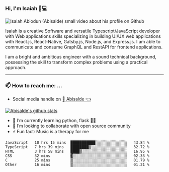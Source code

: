 ### Hi, I'm Isaiah 🌻💻

<img src="https://res.cloudinary.com/abisalde/image/upload/c_scale,h_311,w_816/v1616039512/Abisalde_github.gif" alt="Isaiah Abiodun (Abisalde) small video about his profile on Github">

Isaiah is a creative Software and versatile Typescript/JavaScript developer with Web applications skills specializing in building UI/UX web applications with React.js, React-Native, Gatsby.js, Node.js, and Express.js. I am able to communicate and consume GraphQL and RestAPI for frontend applications.

I am a bright and ambitious engineer with a sound technical background, possessing the skill to transform complex problems using a practical approach.
<hr>

### 📫 How to reach me: ...
- Social media handle on <a href="https://twitter.com/abisalde">🔔  Abisalde   👈</a>


[![Abisalde's github stats](https://github-readme-stats.vercel.app/api?username=abisalde)](https://github.com/abisalde/github-readme-stats)

- 🌱 I’m currently learning python, flask 👨‍💻️
- 👯 I’m looking to collaborate with open source community
- ⚡ Fun fact: Music is a therapy for me


<!--
**abisalde/Abisalde** is a ✨ _special_ ✨ repository because its `README.md` (this file) appears on your GitHub profile.

Here are some ideas to get you started:

- 🔭 I’m currently working on data engineering
- 🌱 I’m currently learning python
- 👯 I’m looking to collaborate with open source community
- 🤔 I’m looking for help with ...
- 💬 Ask me about ...
- 📫 How to reach me: ...
- 😄 Pronouns: ...
- ⚡ Fun fact: ...
-->

<!--START_SECTION:waka-->

```text
JavaScript   10 hrs 15 mins  ███████████░░░░░░░░░░░░░░   43.84 %
TypeScript   7 hrs 39 mins   ████████▒░░░░░░░░░░░░░░░░   32.72 %
HTML         3 hrs 58 mins   ████▒░░░░░░░░░░░░░░░░░░░░   16.95 %
CSS          32 mins         ▓░░░░░░░░░░░░░░░░░░░░░░░░   02.33 %
C            25 mins         ▒░░░░░░░░░░░░░░░░░░░░░░░░   01.79 %
Other        16 mins         ▒░░░░░░░░░░░░░░░░░░░░░░░░   01.21 %
```

<!--END_SECTION:waka-->

